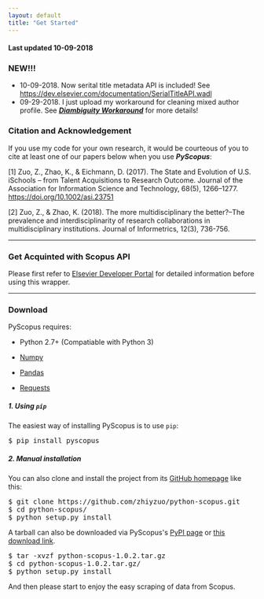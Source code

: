 ```yaml
---
layout: default
title: "Get Started"
---
```


#### Last updated 10-09-2018

### NEW!!!
- 10-09-2018. Now serital title metadata API is included! See https://dev.elsevier.com/documentation/SerialTitleAPI.wadl
- 09-29-2018. I just upload my workaround for cleaning mixed author profile. See [___Diambiguity Workaround___](doc/disambiguition.html) for more details!



### Citation and Acknowledgement

If you use my code for your own research, it would be courteous of you to cite at least one of our papers below when you use ___PyScopus___:

[1] Zuo, Z., Zhao, K., & Eichmann, D. (2017). The State and Evolution of U.S. iSchools – from Talent Acquisitions to Research Outcome. Journal of the Association for Information Science and Technology, 68(5), 1266–1277. https://doi.org/10.1002/asi.23751

[2] Zuo, Z., & Zhao, K. (2018). The more multidisciplinary the better?–The prevalence and interdisciplinarity of research collaborations in multidisciplinary institutions. Journal of Informetrics, 12(3), 736-756.

---

### Get Acquinted with Scopus API

Please first refer to [Elsevier Developer Portal](http://dev.elsevier.com/index.html) for detailed information before using this wrapper.

---

### Download

PyScopus requires:

+ Python 2.7+ (Compatiable with Python 3)

+ [Numpy](http://www.numpy.org/)

+ [Pandas](http://pandas.pydata.org/)

+ [Requests](http://docs.python-requests.org/en/master/)

##### 1. Using `pip`

The easiest way of installing PyScopus is to use `pip`:

<pre class="prettyprint lang-bash">
$ pip install pyscopus
</pre>

##### 2. Manual installation

You can also clone and install the project from its <a href="https://github.com/zhiyzuo/python-scopus" target="_blank">GitHub homepage</a> like this:

<pre class="prettyprint lang-bash">
$ git clone https://github.com/zhiyzuo/python-scopus.git
$ cd python-scopus/
$ python setup.py install
</pre>

A tarball can also be downloaded via PyScopus's <a href="https://pypi.python.org/pypi/pyscopus/" target="_blank">PyPI page</a> or <a href="https://github.com/zhiyzuo/python-scopus/archive/1.0.2.tar.gz" target="_blank">this download link</a>.

<pre class="prettyprint lang-bash">
$ tar -xvzf python-scopus-1.0.2.tar.gz
$ cd python-scopus-1.0.2.tar.gz/
$ python setup.py install
</pre>

And then please start to enjoy the easy scraping of data from Scopus.

